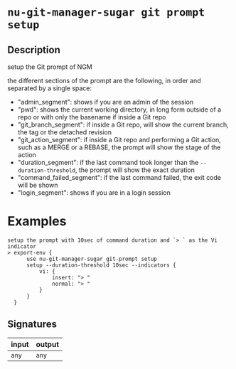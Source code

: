 # `nu-git-manager-sugar git prompt setup`
## Description
setup the Git prompt of NGM

the different sections of the prompt are the following, in order and separated by a single space:
- "admin_segment": shows if you are an admin of the session
- "pwd": shows the current working directory, in long form outside of a repo or with only the
    basename if inside a Git repo
- "git_branch_segment": if inside a Git repo, will show the current branch, the tag or the
    detached revision
- "git_action_segment": if inside a Git repo and performing a Git action, such as a MERGE or a
    REBASE, the prompt will show the stage of the action
- "duration_segment": if the last command took longer than the `--duration-threshold`, the prompt
    will show the exact duration
- "command_failed_segment": if the last command failed, the exit code will be shown
- "login_segment": shows if you are in a login session

# Examples
    setup the prompt with 10sec of command duration and `> ` as the Vi indicator
    > export-env {
          use nu-git-manager-sugar git-prompt setup
          setup --duration-threshold 10sec --indicators {
              vi: {
                  insert: "> "
                  normal: "> "
              }
          }
      }

## Signatures
| input | output |
| ----- | ------ |
| `any` | `any`  |
